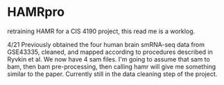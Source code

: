# HAMRpro
retraining HAMR for a CIS 4190 project, this read me is a worklog.

4/21
Previously obtained the four human brain smRNA-seq data from GSE43335, cleaned, and mapped according to procedures described in Ryvkin et al. We now have 4 sam files. I'm going to assume that sam to bam, then bam pre-processing, then calling hamr will give me something similar to the paper. 
Currently still in the data cleaning step of the project. 
